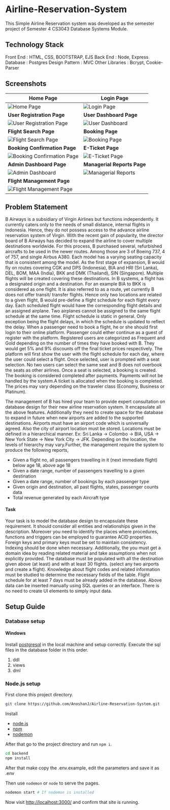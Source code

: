 # Airline-Reservation-System

This Simple Airline Reservation system was developed as the semester project of Semester 4 CS3043 Database Systems Module.

## Technology Stack

Front End : HTML, CSS, BOOTSTRAP, EJS
Back End : Node, Express
Database : Postgres
Design Pattern : MVC
Other Libraries : Bcrypt, Cookie-Parser

## Screenshots

| **Home Page**                                            | **Login Page**                                            |
| -------------------------------------------------------- | -------------------------------------------------------            |
| ![Home Page](screenshots/homepage.jpeg)                    | ![Login Page](screenshots/login.jpeg)                     |
| **User Registration Page**                                      | **User Dashboard Page**                                      |
| ![User Registration Page](screenshots/user_registration.jpeg)               | ![User Dashboard](screenshots/user_dashboard.jpeg)          |
| **Flight Search Page**                                        | **Booking Page**                                        |
| ![Flight Search Page](screenshots/guest_search.jpeg)           | ![Booking Page](screenshots/book_flight.jpeg)             |
| **Booking Confirmation Page**                                         | **E-Ticket Page**                                        |
| ![Booking Confirmation Page](screenshots/booking_confirmation.jpeg)              | ![E-Ticket Page](screenshots/eticket.jpeg)             |
| **Admin Dashboard Page**                                          | **Managerial Reports Page**                                           | 
| ![Admin Dashboard](screenshots/admin_dashboard.jpeg)                  | ![Managerial Reports](screenshots/manager_reports.jpeg)       |  
| **Flight Management Page**                                           |
| ![Flight Management Page](screenshots/flight_management.jpeg)              | 

## Problem Statement

B Airways is a subsidiary of Virgin Airlines but functions independently. It currently caters only to the needs of small distance, internal flights in Indonesia. Hence, they do not possess access to the advance airline reservation system of Virgin. With the recent gain of popularity, the director board of B Airways has decided to expand the airline to cover multiple destinations worldwide. For this process, B purchased several, refurbished aircrafts to be used in the newer routes. Among those are 3 of Boeing 737, 4 of 757, and single Airbus A380. Each model has a varying seating capacity that is consistent among the model. As the first stage of expansion, B would fly on routes covering CGK and DPS (Indonesia), BIA and HRI (Sri Lanka), DEL, BOM, MAA (India), BKK and DMK (Thailand), SIN (Singapore). Multiple flights will be created covering these destinations. In B systems, a flight has a designated origin and a destination. For an example BIA to BKK is considered as one flight. It is also referred to as a route, yet currently B does not offer transit/ transfer flights. Hence only two locations are related to a given flight, B would pre-define a flight schedule for each flight every day. Each scheduled flight would have the corresponding flight details and an assigned airplane. Two airplanes cannot be assigned to the same flight schedule at the same time. Flight schedule is static in general. Only exception being the flight delays, in which the schedule is updated to reflect the delay. When a passenger need to book a flight, he or she should first login to their online platform. Passenger could either continue as a guest of register with the platform. Registered users are categorized as Frequent and Gold depending on the number of times they have booked with B. They would get 5% and 9% discounts off the final ticket prices respectively. The platform will first show the user with the flight schedule for each day, where the user could select a flight. Once selected, user is prompted with a seat selection. No two users can select the same seat and B does not overbook the seats as other airlines. Once a seat is selected, a booking is created. The booking is considered completed after payments. Payments will not be handled by the system.A ticket is allocated when the booking is completed. The prices may vary depending on the traveler class (Economy, Business or Platinum).

The management of B has hired your team to provide expert consultation on database design for their new airline reservation system. It encapsulate all the above features. Additionally they need to create space for the database to expand in future when new airports are added to the supported destinations. Airports must have an airport code which is universally agreed. Also the city of airport location must be stored. Locations must be defined in a hierarchical manner.
Ex: Sri Lanka → Colombo → BIA, USA → New York State → New York City → JFK.
Depending on the location, the levels of hierarchy may vary.Further, the management require the system to produce the following reports,
- Given a flight no, all passengers travelling in it (next immediate flight) below age 18,
above age 18
- Given a date range, number of passengers travelling to a given destination
- Given a date range, number of bookings by each passenger type
- Given origin and destination, all past flights, states, passenger counts data
- Total revenue generated by each Aircraft type
#### Task
Your task is to model the database design to encapsulate these requirement. It should consider all entities and relationships given in the description. Moreover you need to identify the places where procedures, functions and triggers can be employed to guarantee ACID properties. Foreign keys and primary keys must be set to maintain consistency. Indexing should be done when necessary. Additionally, the you must get a domain idea by reading related material and take assumptions when not explicitly provided. The database must be populated with all the destination given above (at least) and with at least 30 flights. (select any two airports and create a flight). Knowledge about flight codes and related information must be studied to determine the necessary fields of the table. Flight schedule for at least 7 days must be already added in the database. Above data can be inserted manually using SQL queries or an interface. There is no need to create UI elements to simply input data.

## Setup Guide

### Database setup

#### Windows

Install [postgresql](https://www.postgresql.org/) in the local machine and setup correctly.
Execute the sql files in the database folder in this order.
1. ddl
2. views
3. dml

### Node.js setup

First clone this project directory.

```bash
git clone https://github.com/AnoshanJ/Airline-Reservation-System.git
```

Install

* [node.js](https://nodejs.org/en/)
* [npm](https://www.npmjs.com/get-npm)
* [nodemon](https://www.npmjs.com/package/nodemon)

 After that go to the project directory and run `npm i`.

```bash
cd backend
npm install
```

After that make copy the .env.example, edit the parameters and save it as .env

Then use `nodemon` or `node` to serve the pages.

```bash
nodemon start # If nodemon is installed
```

Now visit <http://localhost:3000/> and confirm that site is running.
